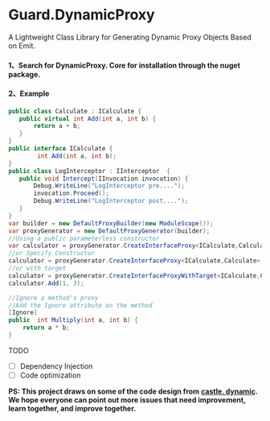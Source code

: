 # Guard.DynamicProxy
A Lightweight Class Library for Generating Dynamic Proxy Objects Based on Emit.

#### 1、Search for DynamicProxy. Core for installation through the nuget package.

#### 2、Example

```c#
public class Calculate : ICalculate {
   public virtual int Add(int a, int b) {
       return a + b;
   }
}
public interface ICalculate {
        int Add(int a, int b);
}
public class LogInterceptor : IInterceptor  {
   public void Intercept(IInvocation invocation) {
       Debug.WriteLine("LogInterceptor pre....");
       invocation.Proceed();
       Debug.WriteLine("LogInterceptor post....");
   }
}
var builder = new DefaultProxyBuilder(new ModuleScope());
var proxyGenerator = new DefaultProxyGenerator(builder);
//Using a public parameterless constructor
var calculator = proxyGenerator.CreateInterfaceProxy<ICalculate,Calculate>(new LogInterceptor());
//or Specify Constructor
calculator = proxyGenerator.CreateInterfaceProxy<ICalculate,Calculate>(new object[]{"test"},new LogInterceptor());
//or with target 
calculator = proxyGenerator.CreateInterfaceProxyWithTarget<ICalculate,Calculate>(new Calculate(),new LogInterceptor());
calculator.Add(1, 3);

//Ignore a method's proxy
//Add the Ignore attribute on the method
[Ignore]
public  int Multiply(int a, int b) {
    return a * b;
}
```

TODO

- [ ] Dependency Injection
- [ ] Code optimization

**PS: This project draws on some of the code design from [castle. dynamic](https://github.com/castleproject/Core.git). We hope everyone can point out more issues that need improvement, learn together, and improve together.**

